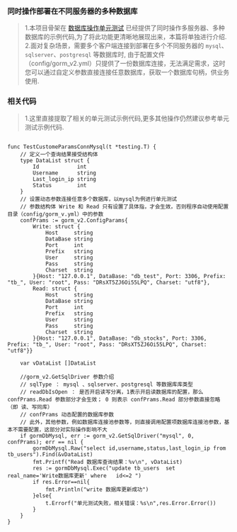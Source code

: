 ###    同时操作部署在不同服务器的多种数据库  
> 1.本项目骨架在 [数据库操作单元测试](../test/gormv2_test.go) 已经提供了同时操作多服务器、多种数据库的示例代码,为了将此功能更清晰地展现出来，本篇将单独进行介绍.       
> 2.面对复杂场景，需要多个客户端连接到部署在多个不同服务器的 `mysql`、`sqlserver`、`postgresql` 等数据库时, 由于配置文件（config/gorm_v2.yml）只提供了一份数据库连接，无法满足需求，这时您可以通过自定义参数直接连接任意数据库，获取一个数据库句柄，供业务使用.  

    
###  相关代码   
>   1.这里直接提取了相关的单元测试示例代码,更多其他操作仍然建议参考单元测试示例代码.  
```code   

func TestCustomeParamsConnMysql(t *testing.T) {
	// 定义一个查询结果接受结构体
	type DataList struct {
		Id            int
		Username      string
		Last_login_ip string
		Status        int
	}
	// 设置动态参数连接任意多个数据库，以mysql为例进行单元测试
	// 参数结构体 Write 和 Read 只有设置了具体指，才会生效，否则程序自动使用配置目录（config/gorm_v.yml）中的参数
	confPrams := gorm_v2.ConfigParams{
		Write: struct {
			Host     string
			DataBase string
			Port     int
			Prefix   string
			User     string
			Pass     string
			Charset  string
		}{Host: "127.0.0.1", DataBase: "db_test", Port: 3306, Prefix: "tb_", User: "root", Pass: "DRsXT5ZJ6Oi55LPQ", Charset: "utf8"},
		Read: struct {
			Host     string
			DataBase string
			Port     int
			Prefix   string
			User     string
			Pass     string
			Charset  string
		}{Host: "127.0.0.1", DataBase: "db_stocks", Port: 3306, Prefix: "tb_", User: "root", Pass: "DRsXT5ZJ6Oi55LPQ", Charset: "utf8"}}

	var vDataList []DataList

	//gorm_v2.GetSqlDriver 参数介绍
	// sqlType ： mysql 、sqlserver、postgresql 等数据库库类型
	// readDbIsOpen ： 是否开启读写分离，1表示开启读数据库的配置，那么 confPrams.Read 参数部分才会生效； 0 则表示 confPrams.Read 部分参数直接忽略（即 读、写同库）
	// confPrams 动态配置的数据库参数
	// 此外，其他参数，例如数据库连接池参数等，则直接调用配置项数据库连接池参数，基本不需要配置，这部分对实际操作影响不大
	if gormDbMysql, err := gorm_v2.GetSqlDriver("mysql", 0, confPrams); err == nil {
		gormDbMysql.Raw("select id,username,status,last_login_ip from tb_users").Find(&vDataList)
		fmt.Printf("Read 数据库查询结果：%v\n", vDataList)
		res := gormDbMysql.Exec("update tb_users  set  real_name='Write数据库更新' where   id<=2 ")
		if res.Error==nil{
			fmt.Println("write 数据库更新成功")
		}else{
			t.Errorf("单元测试失败，相关错误：%s\n",res.Error.Error())
		}
	}
}

```